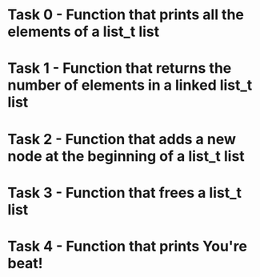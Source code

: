 # Task 0 - Function that prints all the elements of a list_t list
# Task 1 - Function that returns the number of elements in a linked list_t list
# Task 2 - Function that adds a new node at the beginning of a list_t list
# Task 3 - Function that frees a list_t list
# Task 4 - Function that prints You're beat!
